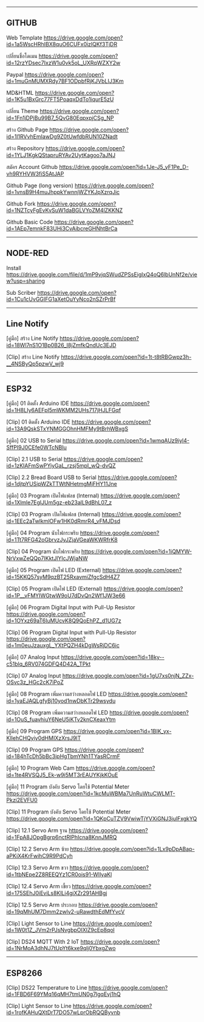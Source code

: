 -------
GITHUB
-------

Web Template  https://drive.google.com/open?id=1a5WscHRhIBX8quO6CUFx0izlQKf3TjDR

เปลี่ยนชื่อโดเมน https://drive.google.com/open?id=12rzYDsec7IxzW1u0vk5oL_UXRqWZXY2w

Paypal https://drive.google.com/open?id=1muGnMUMXRdy7BF1ODpbfRjKJVbLIJ3Km

MD&HTML https://drive.google.com/open?id=1K5u1BxGrc77FT5PoaqxDdTo1iqurE5zU

เปลี่ยน Theme https://drive.google.com/open?id=1Fn1jDPjBu99B7_5QvG80EqpxpjCSg_NP

สร้าง Github Page https://drive.google.com/open?id=1l1RVvhEmIawDg9Z0tUwfdbRUN10ZNadt

สร้าง Repository https://drive.google.com/open?id=1YLJ1KgkQStapruRYAv2UytKagoo7aJNJ

สมัคร Account Github https://drive.google.com/open?id=1Je-J5_yF1Pe_D-vh9RYHVW3fiS5AtJAP

Github Page (long version) https://drive.google.com/open?id=1vnsB9H4muJhppkYwnnjWZYKJpXzrqJic

Github Fork https://drive.google.com/open?id=1NZTcyFgEvKvSuW1daBGLVYoZM4lZKKNZ

Github Basic Code https://drive.google.com/open?id=1AEp7emnkF83UHi3CvAibcreGHNhtBrCa

--------------
NODE-RED
--------------

Install https://drive.google.com/file/d/1mP9vjqSWudZPSsEigIxQ4oQ6lbUnNf2e/view?usp=sharing

Sub Scriber https://drive.google.com/open?id=1Cu1cUvGGIFG1aXetOuYyNco2nSZrPrBf



---------------
Line Notify
---------------

[คู่มือ] สร้าง Line Notify https://drive.google.com/open?id=18Wl7nS1O1Bp0B26_I8jZmfkQndUc3EJD

[Clip] สร้าง Line Notify https://drive.google.com/open?id=1t-t8tRBGwpz3h-__4NSByQp5pzwV_wj9


----------------
ESP32
----------------

[คู่มือ] 01 ติดตั้ง Arduino IDE https://drive.google.com/open?id=1H8LIy6AEFpI5mWKMM2UHs717jHJLFGqf

[Clip] 01 ติดตั้ง Arduino IDE https://drive.google.com/open?id=13A9QskSTxYNMGGOhnHMFMy9tBrhWBxgS

[คู่มือ] 02 USB to Serial https://drive.google.com/open?id=1wmqAUz9iyl4-SffPI9J0CEfe0WTcNBIu

[Clip] 2.1 USB to Serial https://drive.google.com/open?id=1zKIAFmSwPYiyGaL_rzsj5mpI_wQ-dvQZ

[Clip] 2.2 Bread Board USB to Serial  https://drive.google.com/open?id=1djtpYUSipWZkTTWtNHetmgMjFHY11Jne

[คู่มือ] 03 Program เปิดไฟแฟลช (Internal) https://drive.google.com/open?id=1Xlmle7EglJUm5gz-eb23alL9dBhL07_z

[Clip] 03 Program เปิดไฟแฟลช (Internal) https://drive.google.com/open?id=1EEc2aTwlkmlOFw1HK0dRmrR4_vFMJDsd

[คู่มือ] 04 Program นับไฟกระพริบ https://drive.google.com/open?id=1Tt7RFG42oGbrvzJyJZjaVGeaWKWRfrK8

[Clip] 04 Program นับไฟกระพริบ https://drive.google.com/open?id=1iQMYW-NrVxwZeQQp7IKktJlYIcJWjaNW

[คู่มือ] 05 Program เปิดไฟ LED (External) https://drive.google.com/open?id=15KKQ57syM9qzBT25RxavmiZfgcSdH4Z7

[Clip] 05 Program เปิดไฟ LED (External) https://drive.google.com/open?id=1P__vFMYIWGtwW9oU7dDvQn2Wf1JW3e66

[คู่มือ] 06 Program Digital Input with Pull-Up Resistor https://drive.google.com/open?id=1OYxz69aT6IuMUcvK8Q9QoEhPZ_d1UG7z

[Clip] 06 Program Digital Input with Pull-Up Resistor https://drive.google.com/open?id=1m0euJzauxgL_YXtPQZH4kDgWsRjDC6ic

[คู่มือ] 07 Analog Input https://drive.google.com/open?id=18ky--c51blq_6RV074GDFQ4D42A_TPkt

[Clip] 07 Analog Input https://drive.google.com/open?id=1gU7xs0njN_ZZx-OSvc3z_HGc2cK7iPoZ

[คู่มือ] 08 Program เพิ่มความสว่างหลอดไฟ LED https://drive.google.com/open?id=1yaEJAQLgfyBj10yod1nwDbKTr29wsydu

[Clip] 08 Program เพิ่มความสว่างหลอดไฟ LED https://drive.google.com/open?id=1OuS_fuavhiuY6NeU5iKTv2knCXeaxYtm

[คู่มือ] 09 Program GPS https://drive.google.com/open?id=1BIK_yx-KlIehCHQyiy0dHMIXzXrsJ9lT

[Clip] 09 Program GPS https://drive.google.com/open?id=184hTcDh5bBc3ipHgTbmYNh1TYasRCrmF

[คู่มือ] 10 Program Web Cam https://drive.google.com/open?id=1te4RVSQJ5_Ek-w9i5MT3rEAUYKjkKOuE

[คู่มือ] 11 Program บังคับ Servo โดยใช้ Potential Meter https://drive.google.com/open?id=1kcMuWBMa7UnRuWtuCWLMT-Pkzi2EVFU0

[Clip] 11 Program บังคับ Servo โดยใช้ Potential Meter https://drive.google.com/open?id=1QKpCuTZV9VwiwTjYVXiGNJ3julFxgkYQ

[Clip] 12.1 Servo Arm ฐาน https://drive.google.com/open?id=1FpA8JOpgBgrp6nctRlPhIcna8KnnJMRQ

[Clip] 12.2 Servo Arm ซ้าย https://drive.google.com/open?id=1Lx9pDpABap-aPKiX4KrFwihC9R9PdCyh

[Clip] 12.3 Servo Arm ขวา https://drive.google.com/open?id=1tbNEpe2Z8REEQYz1CR0ois91-WIlyaKl

[Clip] 12.4 Servo Arm เขี้ยว https://drive.google.com/open?id=175SEhJ0iEviLs8KlLi4giXZr291AHBgj

[Clip] 12.5 Servo Arm ประกอบ https://drive.google.com/open?id=19qMhUM7Dmm2zwlv2-uRawdthEdMfYvcV

[Clip] Light Sensor to Line https://drive.google.com/open?id=1W0t1Z_JVm2rPJsNvgbpOIXlZ9cEp8qol

[Clip] DS24 MQTT With 2 IoT https://drive.google.com/open?id=1NrMoA3dhNJ7tUpYt6kxe9qlj0YbxgZwo

--------------
ESP8266
--------------

[Clip] DS22 Temperature to Line https://drive.google.com/open?id=1FBD6F69YMq16qMH7tmUN0g7lgqEvj1hQ

[Clip] Light Sensor to Line https://drive.google.com/open?id=1rofKAHuQXtDrT7DO57wLprObRQQByvnb







